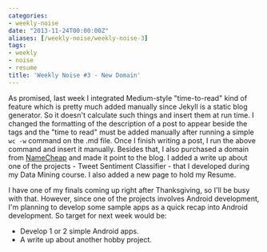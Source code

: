```yaml
---
categories:
- weekly-noise
date: "2013-11-24T00:00:00Z"
aliases: [/weekly-noise/weekly-noise-3]
tags:
- weekly
- noise
- resume
title: 'Weekly Noise #3 - New Domain'
---
```

As promised, last week I integrated Medium-style "time-to-read" kind of feature which is pretty much added manually since Jekyll is a static blog generator. So it doesn't calculate such things and insert them at run time. I changed the formatting of the description of a post to appear beside the tags and the "time to read" must be added manually after running a simple `wc -w` command on the .md file. Once I finish writing a post, I run the above command and insert it manually. Besides that, I also purchased a domain from [NameCheap](http://www.namecheap.com) and made it point to the blog. I added a write up about one of the projects - Tweet Sentiment Classifier - that I developed during my Data Mining course. I also added a new page to hold my Resume.

I have one of my finals coming up right after Thanksgiving, so I'll be busy with that. However, since one of the projects involves Android development, I'm planning to develop some sample apps as a quick recap into Android development. So target for next week would be:

- Develop 1 or 2 simple Android apps.
- A write up about another hobby project.
